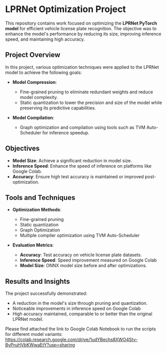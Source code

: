 # LPRNet Optimization Project

This repository contains work focused on optimizing the **LPRNet PyTorch model** for efficient vehicle license plate recognition. The objective was to enhance the model's performance by reducing its size, improving inference speed, and maintaining high accuracy.

## Project Overview

In this project, various optimization techniques were applied to the LPRNet model to achieve the following goals:

- **Model Compression**:
  - Fine-grained pruning to eliminate redundant weights and reduce model complexity.
  - Static quantization to lower the precision and size of the model while preserving its predictive capabilities.

- **Model Compilation**:
  - Graph optimization and compilation using tools such as TVM Auto-Scheduler for inference speedup.
## Objectives

- **Model Size**: Achieve a significant reduction in model size.
- **Inference Speed**: Enhance the speed of inference on platforms like Google Colab.
- **Accuracy**: Ensure high test accuracy is maintained or improved post-optimization.

## Tools and Techniques

- **Optimization Methods**:
  - Fine-grained pruning
  - Static quantization
  - Graph Optimization
  - Multiple compiler optimization using TVM Auto-Scheduler

- **Evaluation Metrics**:
  - **Accuracy**: Test accuracy on vehicle license plate datasets.
  - **Inference Speed**: Speed improvement measured on Google Colab
  - **Model Size**: ONNX model size before and after optimizations.

## Results and Insights

The project successfully demonstrated:
- A reduction in the model's size through pruning and quantization.
- Noticeable improvements in inference speed on Google Colab 
- High accuracy maintained, comparable to or better than the original LPRNet model.

Please find attached the link to Google Colab Notebook to run the scripts for different model variants:
https://colab.research.google.com/drive/1udYBechs8XWO4Stv-ByPruHVbKWwaEtY?usp=sharing

